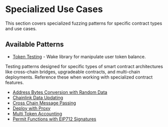 # Specialized Use Cases

This section covers specialized fuzzing patterns for specific contract types and use cases.

## Available Patterns

- [Token Testing](token-testing.md) - Wake library for manipulate user token balance.

Testing patterns designed for specific types of smart contract architectures like cross-chain bridges, upgradeable contracts, and multi-chain deployments. Reference these when working with specialized contract features.

- [Address Bytes Conversion with Random Data](address-bytes-conversion-with-random-data.md)
- [Chainlink Data Updating](chainlink-data-updating.md)
- [Cross Chain Message Passing](cross-chain-message-passing.md)
- [Deploy with Proxy](deploy-with-proxy.md)
- [Multi Token Accounting](multi-token-accounting.md)
- [Permit Functions with EIP712 Signatures](permit-functions-with-eip712-signatures.md)

